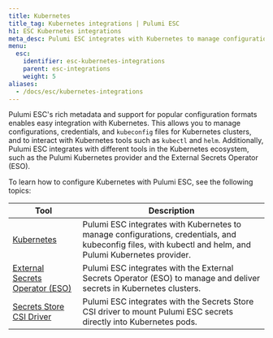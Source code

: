 ```yaml
---
title: Kubernetes
title_tag: Kubernetes integrations | Pulumi ESC
h1: ESC Kubernetes integrations
meta_desc: Pulumi ESC integrates with Kubernetes to manage configurations, credentials, and kubeconfig files.
menu:
  esc:
    identifier: esc-kubernetes-integrations
    parent: esc-integrations
    weight: 5
aliases:
  - /docs/esc/kubernetes-integrations
---
```


Pulumi ESC's rich metadata and support for popular configuration formats enables easy integration with Kubernetes. This allows you to manage configurations, credentials, and `kubeconfig` files for Kubernetes clusters, and to interact with Kubernetes tools such as `kubectl` and `helm`. Additionally, Pulumi ESC integrates with different tools in the Kubernetes ecosystem, such as the Pulumi Kubernetes provider and the External Secrets Operator (ESO).

To learn how to configure Kubernetes with Pulumi ESC, see the following topics:

| Tool                                                                                              | Description                                                                                                                                               |
|---------------------------------------------------------------------------------------------------|-----------------------------------------------------------------------------------------------------------------------------------------------------------|
| [Kubernetes](/docs/esc/integrations/kubernetes/kubernetes)                                        | Pulumi ESC integrates with Kubernetes to manage configurations, credentials, and kubeconfig files, with kubectl and helm, and Pulumi Kubernetes provider. |
| [External Secrets Operator (ESO)](/docs/esc/integrations/kubernetes/external-secrets-operator)    | Pulumi ESC integrates with the External Secrets Operator (ESO) to manage and deliver secrets in Kubernetes clusters.                                      |                                                             |
| [Secrets Store CSI Driver](/docs/esc/integrations/kubernetes/secrets-store-csi-driver)            | Pulumi ESC integrates with the Secrets Store CSI driver to mount Pulumi ESC secrets directly into Kubernetes pods.                                        |                                                             |
